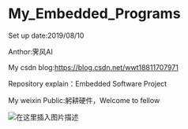 # My_Embedded_Programs

Set up date:2019/08/10

Anthor:霁风AI

My csdn blog:https://blog.csdn.net/wwt18811707971

Repository explain：Embedded Software Project

My weixin Public:躬耕硬件，Welcome to fellow


![在这里插入图片描述](https://img-blog.csdnimg.cn/2019041217263134.jpg)
